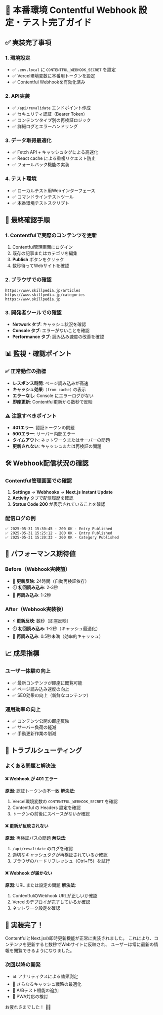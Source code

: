# 🎯 本番環境 Contentful Webhook 設定・テスト完了ガイド

## ✅ 実装完了事項

### 1. 環境設定
- ✅ `.env.local` に `CONTENTFUL_WEBHOOK_SECRET` を設定
- ✅ Vercel環境変数に本番用トークンを設定
- ✅ Contentful Webhookを有効化済み

### 2. API実装
- ✅ `/api/revalidate` エンドポイント作成
- ✅ セキュリティ認証（Bearer Token）
- ✅ コンテンツタイプ別の再検証ロジック
- ✅ 詳細ログとエラーハンドリング

### 3. データ取得最適化
- ✅ Fetch API + キャッシュタグによる高速化
- ✅ React cache による重複リクエスト防止
- ✅ フォールバック機能の実装

### 4. テスト環境
- ✅ ローカルテスト用Webインターフェース
- ✅ コマンドラインテストツール
- ✅ 本番環境テストスクリプト

## 🚀 最終確認手順

### 1. Contentfulで実際のコンテンツを更新
1. Contentful管理画面にログイン
2. 既存の記事またはカテゴリを編集
3. **Publish** ボタンをクリック
4. 数秒待ってWebサイトを確認

### 2. ブラウザでの確認
```
https://www.skillpedia.jp/articles
https://www.skillpedia.jp/categories
https://www.skillpedia.jp
```

### 3. 開発者ツールでの確認
- **Network タブ**: キャッシュ状況を確認
- **Console タブ**: エラーがないことを確認
- **Performance タブ**: 読み込み速度の改善を確認

## 📊 監視・確認ポイント

### ✅ 正常動作の指標
- **レスポンス時間**: ページ読み込みが高速
- **キャッシュ効果**: `(from cache)` の表示
- **エラーなし**: Console にエラーログがない
- **即座更新**: Contentful更新から数秒で反映

### ⚠️ 注意すべきポイント
- **401エラー**: 認証トークンの問題
- **500エラー**: サーバー内部エラー
- **タイムアウト**: ネットワークまたはサーバーの問題
- **更新されない**: キャッシュまたは再検証の問題

## 🛠️ Webhook配信状況の確認

### Contentful管理画面での確認
1. **Settings** → **Webhooks** → **Next.js Instant Update**
2. **Activity** タブで配信履歴を確認
3. **Status Code 200** が表示されていることを確認

### 配信ログの例
```
✅ 2025-05-31 15:30:45 - 200 OK - Entry Published
✅ 2025-05-31 15:25:12 - 200 OK - Entry Published  
✅ 2025-05-31 15:20:33 - 200 OK - Category Published
```

## 🎯 パフォーマンス期待値

### Before（Webhook実装前）
- 📅 **更新反映**: 24時間（自動再検証依存）
- ⏱️ **初回読み込み**: 2-3秒
- 🔄 **再読み込み**: 1-2秒

### After（Webhook実装後）
- ⚡ **更新反映**: 数秒（即座反映）
- ⏱️ **初回読み込み**: 1-2秒（キャッシュ最適化）
- 🔄 **再読み込み**: 0.5秒未満（効率的キャッシュ）

## 📈 成果指標

### ユーザー体験の向上
- ✅ 最新コンテンツが即座に閲覧可能
- ✅ ページ読み込み速度の向上
- ✅ SEO効果の向上（新鮮なコンテンツ）

### 運用効率の向上
- ✅ コンテンツ公開の即座反映
- ✅ サーバー負荷の軽減
- ✅ 手動更新作業の削減

## 🔧 トラブルシューティング

### よくある問題と解決法

#### ❌ Webhook が 401 エラー
**原因**: 認証トークンの不一致
**解決法**: 
1. Vercel環境変数の `CONTENTFUL_WEBHOOK_SECRET` を確認
2. Contentful の Headers 設定を確認
3. トークンの前後にスペースがないか確認

#### ❌ 更新が反映されない
**原因**: 再検証パスの問題
**解決法**:
1. `/api/revalidate` のログを確認
2. 適切なキャッシュタグが再検証されているか確認
3. ブラウザのハードリフレッシュ（Ctrl+F5）を試行

#### ❌ Webhook が届かない
**原因**: URL または設定の問題
**解決法**:
1. ContentfulのWebhook URLが正しいか確認
2. Vercelのデプロイが完了しているか確認
3. ネットワーク設定を確認

## 🎉 実装完了！

ContentfulとNext.jsの即時更新機能が正常に実装されました。
これにより、コンテンツを更新すると数秒でWebサイトに反映され、
ユーザーは常に最新の情報を閲覧できるようになりました。

### 次回以降の開発
- 📊 アナリティクスによる効果測定
- 🔄 さらなるキャッシュ戦略の最適化
- 🎯 A/Bテスト機能の追加
- 📱 PWA対応の検討

お疲れさまでした！ 🚀✨
